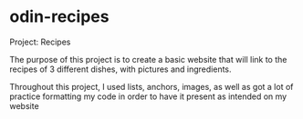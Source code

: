 # odin-recipes
Project: Recipes

The purpose of this project is to create a basic website that will link
to the recipes of 3 different dishes, with pictures and ingredients.

Throughout this project, I used lists, anchors, images, as well as got
a lot of practice formatting my code in order to have it present as
intended on my website